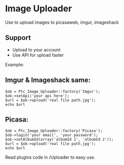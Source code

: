 Image Uploader
=============
Use to upload images to picasaweb, imgur, imageshack 

Support
-------
* Upload to your account 
* Use API for upload faster

Example:

Imgur & Imageshack same:
-------

	$ob = Ptc_Image_Uploader::factory('Imgur');
	$ob->setApi('your api here');
	$url = $ob->upload('real file path.jpg');	
	echo $url

Picasa:	
-------

	$ob = Ptc_Image_Uploader::factory('Picasa');
	$ob->login('your email', 'your password');
	$ob->setAlbumId(array('albumId 1', 'albumId 2'));
	$url = $ob->upload('real file path.jpg');	
	echo $url
	
Read plugins code in /Uploader to easy use.
	